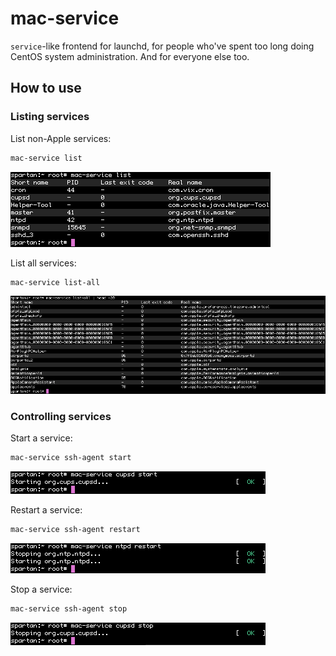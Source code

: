 mac-service
===========

`service`-like frontend for launchd, for people who've spent too long doing
CentOS system administration. And for everyone else too.

How to use
----------

### Listing services

List non-Apple services:

```bash
mac-service list
```

![Screenshot](screenshots/list.png?raw=true)

List all services:

```bash
mac-service list-all
```

![Screenshot](screenshots/list-all.png?raw=true)

### Controlling services

Start a service:

```bash
mac-service ssh-agent start
```

![Screenshot](screenshots/start.png?raw=true)

Restart a service:

```bash
mac-service ssh-agent restart
```

![Screenshot](screenshots/restart.png?raw=true)

Stop a service:

```bash
mac-service ssh-agent stop
```

![Screenshot](screenshots/stop.png?raw=true)

